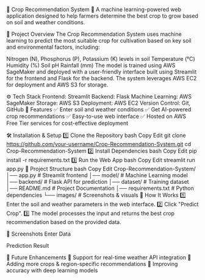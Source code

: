 🌱 Crop Recommendation System
🚜 A machine learning-powered web application designed to help farmers determine the best crop to grow based on soil and weather conditions.

📌 Project Overview
The Crop Recommendation System uses machine learning to predict the most suitable crop for cultivation based on key soil and environmental factors, including:

Nitrogen (N), Phosphorus (P), Potassium (K) levels in soil
Temperature (°C)
Humidity (%)
Soil pH
Rainfall (mm)
The model is trained using AWS SageMaker and deployed with a user-friendly interface built using Streamlit for the frontend and Flask for the backend. The system leverages AWS EC2 for deployment and AWS S3 for storage.

⚙️ Tech Stack
Frontend: Streamlit
Backend: Flask
Machine Learning: AWS SageMaker
Storage: AWS S3
Deployment: AWS EC2
Version Control: Git, GitHub
🚀 Features
✅ Enter soil and weather conditions
✅ Get AI-powered crop recommendations
✅ Easy-to-use web interface
✅ Hosted on AWS Free Tier services for cost-effective deployment

🛠️ Installation & Setup
1️⃣ Clone the Repository
bash
Copy
Edit
git clone https://github.com/your-username/Crop-Recommendation-System.git
cd Crop-Recommendation-System
2️⃣ Install Dependencies
bash
Copy
Edit
pip install -r requirements.txt
3️⃣ Run the Web App
bash
Copy
Edit
streamlit run app.py
📂 Project Structure
bash
Copy
Edit
Crop-Recommendation-System/
│── app.py               # Streamlit frontend
│── model/               # Machine Learning model
│── backend/             # Flask API for prediction
│── dataset/             # Training dataset
│── README.md            # Project Documentation
│── requirements.txt     # Python dependencies
└── images/              # Screenshots & visuals
🎯 How It Works
1️⃣ Enter the soil and weather parameters in the web interface.
2️⃣ Click "Predict Crop".
3️⃣ The model processes the input and returns the best crop recommendation based on the provided data.

📸 Screenshots
Enter Data

Prediction Result

📌 Future Enhancements
🔹 Support for real-time weather API integration
🔹 Adding more crops & region-specific recommendations
🔹 Improving accuracy with deep learning models
